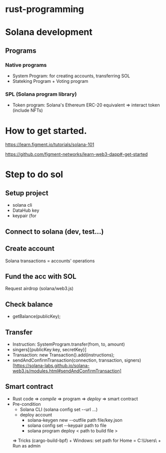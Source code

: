 # rust-programming

# Solana development
## Programs
### Native programs
  + System Program: for creating accounts, transferring SOL
  + Stateking Program + Voting program
### SPL (Solana program library)
  + Token program: Solana's Ethereum ERC-20 equivalent
  => interact token (include NFTs)
  
  
# How to get started.
https://learn.figment.io/tutorials/solana-101

https://github.com/figment-networks/learn-web3-dapp#-get-started


# Step to do sol
## Setup project
  + solana cli
  + DataHub key
  + keypair (for 
## Connect to solana (dev, test...)

## Create account
Solana transactions = accounts' operations

## Fund the acc with SOL
Request airdrop (solana/web3.js)

## Check balance
+ getBalance(publicKey);

## Transfer
+ Instruction: SystemProgram.transfer(from, to, amount)
+ singers[{publicKey:key, secretKey}]
+ Transaction: new Transaction().add(instructions);
+ sendAndConfirmTransaction(connection, transaction, signers) [https://solana-labs.github.io/solana-web3.js/modules.html#sendAndConfirmTransaction]

## Smart contract
+ Rust code => *compile* => program => *deploy* => smart contract
+ Pre-condition
  - Solana CLI (solana config set --url ...)
  - deploy account
    + solana-keygen new --outfile path file/key.json
    + solana config set --keypair path to file
    + solana program deploy < path to build file >
  <p>=> Tricks (cargo-build-bpf) 
    + Windows: set path for Home = C:\Users\<user>
    + Run as admin
  </p>
